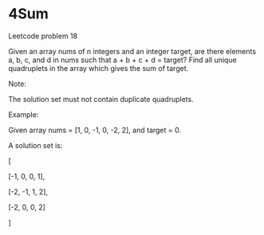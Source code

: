 # 4Sum
Leetcode problem 18

Given an array nums of n integers and an integer target, are there elements a, b, c, and d in nums such that a + b + c + d = target? 
Find all unique quadruplets in the array which gives the sum of target.

Note:

The solution set must not contain duplicate quadruplets.

Example:

Given array nums = [1, 0, -1, 0, -2, 2], and target = 0.

A solution set is:

[

  [-1,  0, 0, 1],
  
  [-2, -1, 1, 2],
  
  [-2,  0, 0, 2]
  
]
